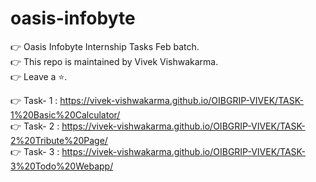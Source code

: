 # oasis-infobyte
👉 Oasis Infobyte Internship Tasks Feb batch.
<br>
👉 This repo is maintained by Vivek Vishwakarma.
<br>
👉 Leave a ⭐.

👉 Task- 1 : https://vivek-vishwakarma.github.io/OIBGRIP-VIVEK/TASK-1%20Basic%20Calculator/
<br>
👉 Task- 2 : https://vivek-vishwakarma.github.io/OIBGRIP-VIVEK/TASK-2%20Tribute%20Page/
<br>
👉 Task- 3 : https://vivek-vishwakarma.github.io/OIBGRIP-VIVEK/TASK-3%20Todo%20Webapp/
<br>

